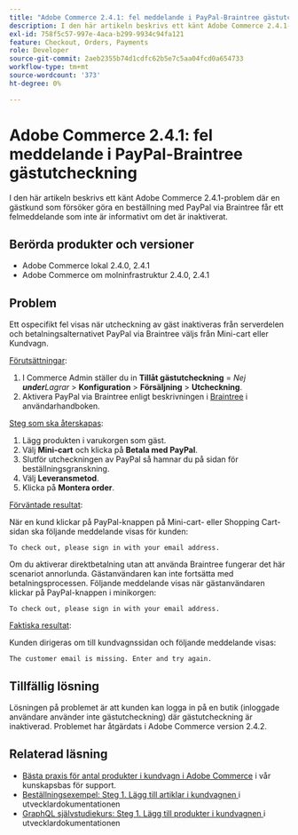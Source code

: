 ```yaml
---
title: "Adobe Commerce 2.4.1: fel meddelande i PayPal-Braintree gästutcheckning"
description: I den här artikeln beskrivs ett känt Adobe Commerce 2.4.1-problem där en gästkund som försöker göra en beställning med PayPal via Braintree får ett felmeddelande som inte är informativt om det är inaktiverat.
exl-id: 758f5c57-997e-4aca-b299-9934c94fa121
feature: Checkout, Orders, Payments
role: Developer
source-git-commit: 2aeb2355b74d1cdfc62b5e7c5aa04fcd0a654733
workflow-type: tm+mt
source-wordcount: '373'
ht-degree: 0%

---
```


# Adobe Commerce 2.4.1: fel meddelande i PayPal-Braintree gästutcheckning

I den här artikeln beskrivs ett känt Adobe Commerce 2.4.1-problem där en gästkund som försöker göra en beställning med PayPal via Braintree får ett felmeddelande som inte är informativt om det är inaktiverat.

## Berörda produkter och versioner

* Adobe Commerce lokal 2.4.0, 2.4.1
* Adobe Commerce om molninfrastruktur 2.4.0, 2.4.1

## Problem

Ett ospecifikt fel visas när utcheckning av gäst inaktiveras från serverdelen och betalningsalternativet PayPal via Braintree väljs från Mini-cart eller Kundvagn.

<u>Förutsättningar</u>:

1. I Commerce Admin ställer du in **Tillåt gästutcheckning** = *Nej **under**Lagrar* > **Konfiguration** > **Försäljning** > **Utcheckning**.
1. Aktivera PayPal via Braintree enligt beskrivningen i [Braintree](https://experienceleague.adobe.com/en/docs/commerce-admin/stores-sales/payments/braintree?) i användarhandboken.

<u>Steg som ska återskapas</u>:

1. Lägg produkten i varukorgen som gäst.
1. Välj **Mini-cart** och klicka på **Betala med PayPal**.
1. Slutför utcheckningen av PayPal så hamnar du på sidan för beställningsgranskning.
1. Välj **Leveransmetod**.
1. Klicka på **Montera order**.

<u>Förväntade resultat</u>:

När en kund klickar på PayPal-knappen på Mini-cart- eller Shopping Cart-sidan ska följande meddelande visas för kunden:

<pre><code class="language-bash">To check out, please sign in with your email address.</code></pre>

Om du aktiverar direktbetalning utan att använda Braintree fungerar det här scenariot annorlunda. Gästanvändaren kan inte fortsätta med betalningsprocessen. Följande meddelande visas när gästanvändaren klickar på PayPal-knappen i minikorgen:

<pre><code class="language-bash">To check out, please sign in with your email address.</code></pre>

<u>Faktiska resultat</u>:

Kunden dirigeras om till kundvagnssidan och följande meddelande visas:

<pre><code class="language-bash">The customer email is missing. Enter and try again.</code></pre>

## Tillfällig lösning

Lösningen på problemet är att kunden kan logga in på en butik (inloggade användare använder inte gästutcheckning) där gästutcheckning är inaktiverad. Problemet har åtgärdats i Adobe Commerce version 2.4.2.

## Relaterad läsning

* [Bästa praxis för antal produkter i kundvagn i Adobe Commerce](https://support.magento.com/hc/en-us/articles/360048550332) i vår kunskapsbas för support.
* [Beställningsexempel: Steg 1. Lägg till artiklar i kundvagnen ](https://developer.adobe.com/commerce/webapi/rest/tutorials/orders/order-add-items/) i utvecklardokumentationen
* [GraphQL självstudiekurs: Steg 1. Lägg till produkter i kundvagnen ](https://developer.adobe.com/commerce/webapi/graphql/tutorials/checkout/checkout-add-product-to-cart.html) i utvecklardokumentationen
